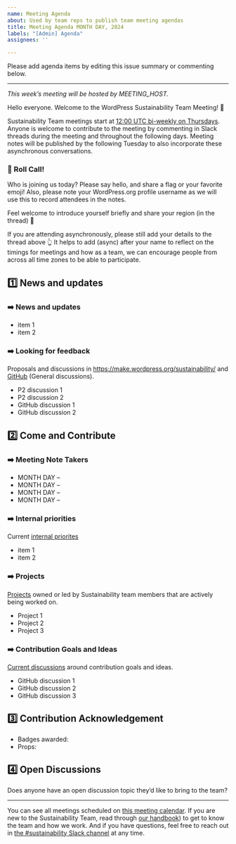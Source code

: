 ```yaml
---
name: Meeting Agenda
about: Used by team reps to publish team meeting agendas
title: Meeting Agenda MONTH DAY, 2024
labels: "[Admin] Agenda"
assignees: ''

---
```


Please add agenda items by editing this issue summary or commenting below.

---

_This week’s meeting will be hosted by MEETING_HOST._

Hello everyone. Welcome to the WordPress Sustainability Team Meeting! :calendar: 

Sustainability Team meetings start at [12:00 UTC bi-weekly on Thursdays](https://make.wordpress.org/meetings/#sustainability). Anyone is welcome to contribute to the meeting by commenting in Slack threads during the meeting and throughout the following days. Meeting notes will be published by the following Tuesday to also incorporate these asynchronous conversations.

### :mega: Roll Call! 
Who is joining us today? Please say hello, and share a flag or your favorite emoji! Also, please note your WordPress.org profile username as we will use this to record attendees in the notes.

Feel welcome to introduce yourself briefly and share your region (in the thread) :thread:

If you are attending asynchronously, please still add your details to the thread above :point_up_2: It helps to add (async) after your name to reflect on the timings for meetings and how as a team, we can encourage people from across all time zones to be able to participate.

## :one: News and updates 

### :arrow_right: News and updates

- item 1
- item 2

### :arrow_right: Looking for feedback
Proposals and discussions in https://make.wordpress.org/sustainability/ and [GitHub](https://github.com/WordPress/sustainability/discussions/categories/general) (General discussions).

- P2 discussion 1
- P2 discussion 2
- GitHub discussion 1
- GitHub discussion 2 


## :two: Come and Contribute

### :arrow_right: Meeting Note Takers

- MONTH DAY – 
- MONTH DAY – 
- MONTH DAY – 
- MONTH DAY –

### :arrow_right: Internal priorities
Current [internal priorites](https://github.com/WordPress/sustainability/issues?q=is%3Aissue+is%3Aopen+label%3Aadmin) 

- item 1
- item 2


### :arrow_right: Projects
[Projects](https://github.com/orgs/WordPress/projects/134) owned or led by Sustainability team members that are actively being worked on.

- Project 1
- Project 2
- Project 3

### :arrow_right: Contribution Goals and Ideas
[Current discussions](https://github.com/WordPress/sustainability/discussions/categories/contribution-goals-and-ideas) around contribution goals and ideas.

- GitHub discussion 1
- GitHub discussion 2
- GitHub discussion 3


## :three: Contribution Acknowledgement

- Badges awarded: 
- Props: 


## :four: Open Discussions

Does anyone have an open discussion topic they’d like to bring to the team?

---

You can see all meetings scheduled on [this meeting calendar](https://make.wordpress.org/meetings/#sustainability). If you are new to the Sustainability Team, read through [our handbook](https://make.wordpress.org/sustainability/handbook/)) to get to know the team and how we work. And if you have questions, feel free to reach out in [the #sustainability Slack channel](https://wordpress.slack.com/archives/C03JNV77Y57) at any time.
